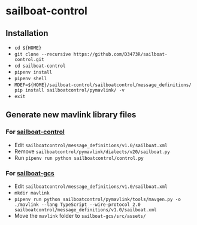 # sailboat-control

## Installation

+ `cd ${HOME}`
+ `git clone --recursive https://github.com/D3473R/sailboat-control.git`
+ `cd sailboat-control`
+ `pipenv install`
+ `pipenv shell`
+ `MDEF=${HOME}/sailboat-control/sailboatcontrol/message_definitions/ pip install sailboatcontrol/pymavlink/ -v`
+ `exit`

## Generate new mavlink library files

### For [sailboat-control](https://github.com/D3473R/sailboat-control)

+ Edit `sailboatcontrol/message_definitions/v1.0/sailboat.xml`
+ Remove `sailboatcontrol/pymavlink/dialects/v20/sailboat.py`
+ Run `pipenv run python sailboatcontrol/control.py`

### For [sailboat-gcs](https://github.com/D3473R/sailboat-gcs)

+ Edit `sailboatcontrol/message_definitions/v1.0/sailboat.xml`
+ `mkdir mavlink`
+ `pipenv run python sailboatcontrol/pymavlink/tools/mavgen.py -o ./mavlink --lang TypeScript --wire-protocol 2.0 sailboatcontrol/message_definitions/v1.0/sailboat.xml`
+ Move the `mavlink` folder to `sailboat-gcs/src/assets/`
